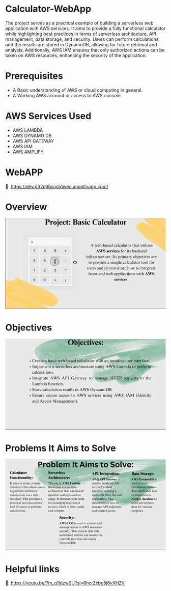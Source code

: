 # Calculator-WebApp
The project serves as a practical example of building a serverless web application with AWS services. It aims to provide a fully functional calculator while highlighting best practices in terms of serverless architecture, API management, data storage, and security. Users can perform calculations, and the results are stored in DynamoDB, allowing for future retrieval and analysis. Additionally, AWS IAM ensures that only authorized actions can be taken on AWS resources, enhancing the security of the application.
# Prerequisites
- A Basic understanding of AWS or cloud computing in general.
- A Working AWS account or access to AWS console.
# AWS Services Used
- AWS LAMBDA
- AWS DYNAMO DB
- AWS API GATEWAY
- AWS IAM
- AWS AMPLIFY
# WebAPP
🔗: https://dev.d32mtbsnsb1weo.amplifyapp.com/

# Overview
![](Pictures/1.jpg)

# Objectives
![](Pictures/2.jpg)

# Problems It Aims to Solve
![](Pictures/3.jpg)

# Helpful links
🔗: https://youtu.be/7m_q1ldzw0U?si=6hcrZxbc8j6vXHZV
